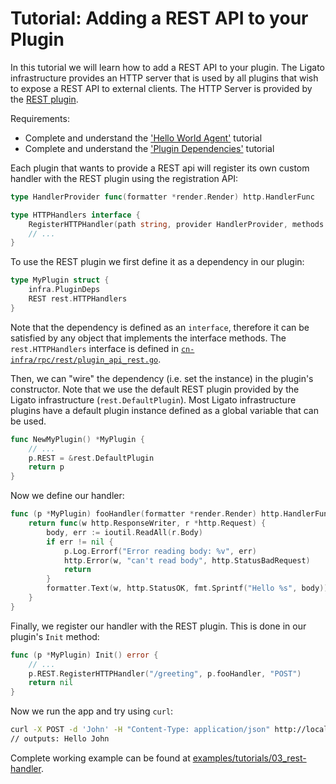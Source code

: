 # Tutorial: Adding a REST API to your Plugin

In this tutorial we will learn how to add a REST API to your plugin. 
The Ligato infrastructure provides an HTTP server that is used by all plugins
that wish to expose a REST API to external clients. The HTTP Server is provided
by the [REST plugin](https://github.com/ligato/cn-infra/tree/master/rpc/rest).

Requirements:
* Complete and understand the ['Hello World Agent'](01_hello-world.md) tutorial
* Complete and understand the ['Plugin Dependencies'](02_plugin-deps.md) tutorial

Each plugin that wants to provide a REST api will register its own custom
handler with the REST plugin using the registration API:

```go
type HandlerProvider func(formatter *render.Render) http.HandlerFunc

type HTTPHandlers interface {
	RegisterHTTPHandler(path string, provider HandlerProvider, methods ...string) *mux.Route
	// ...
}
```

To use the REST plugin we first define it as a dependency in our plugin:

```go
type MyPlugin struct {
	infra.PluginDeps
	REST rest.HTTPHandlers
}
```
Note that the dependency is defined as an `interface`, therefore it can be
satisfied by any object that implements the interface methods. The `rest.HTTPHandlers`
interface is defined in [`cn-infra/rpc/rest/plugin_api_rest.go`](https://github.com/ligato/cn-infra/blob/master/rpc/rest/plugin_impl_rest.go).

Then, we can "wire" the dependency (i.e. set the instance) in the plugin's 
constructor. Note that we use the default REST plugin provided by the Ligato
infrastructure (`rest.DefaultPlugin`). Most Ligato infrastructure plugins
have a default plugin instance defined as a global variable that can be used.

```go
func NewMyPlugin() *MyPlugin {
	// ...
	p.REST = &rest.DefaultPlugin
	return p
}
```

Now we define our handler:

```go
func (p *MyPlugin) fooHandler(formatter *render.Render) http.HandlerFunc {
	return func(w http.ResponseWriter, r *http.Request) {
		body, err := ioutil.ReadAll(r.Body)
		if err != nil {
			p.Log.Errorf("Error reading body: %v", err)
			http.Error(w, "can't read body", http.StatusBadRequest)
			return
		}
		formatter.Text(w, http.StatusOK, fmt.Sprintf("Hello %s", body))
	}
}
```

Finally, we register our handler with the REST plugin. This is done in our plugin's 
`Init` method:

```go
func (p *MyPlugin) Init() error {
	// ...
	p.REST.RegisterHTTPHandler("/greeting", p.fooHandler, "POST")
	return nil
}
```

Now we run the app and try using `curl`: 

```sh
curl -X POST -d 'John' -H "Content-Type: application/json" http://localhost:9191/greeting
// outputs: Hello John
```

Complete working example can be found at [examples/tutorials/03_rest-handler](https://github.com/ligato/cn-infra/blob/master/examples/tutorials/03_rest-handler).

